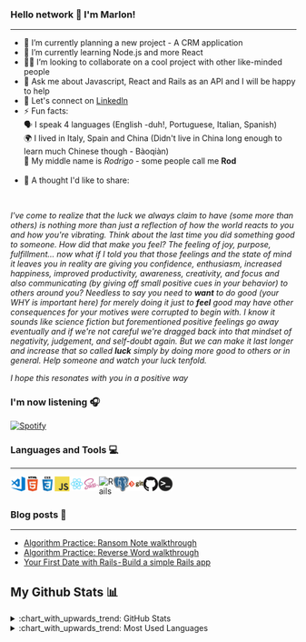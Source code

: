 ### Hello network 👋  I'm Marlon!
---

- :jigsaw: I’m currently planning a new project - A CRM application
- 🌱 I’m currently learning Node.js and more React
- :fist_right::fist_left:  I’m looking to collaborate on a cool project with other like-minded people
- 💬 Ask me about Javascript, React and Rails as an API and I will be happy to help
- :necktie: Let's connect on [LinkedIn](https://www.linkedin.com/in/marlon-braga/)
- :zap: Fun facts:<br/> 
     :speaking_head: I speak 4 languages (English -duh!, Portuguese, Italian, Spanish)<br/>
     :earth_africa: I lived in Italy, Spain and China (Didn't live in China long enough to learn much Chinese though - Bàoqiàn)<br/>
     :name_badge: My middle name is _Rodrigo_ - some people call me __Rod__<br/><br/>
- :deciduous_tree: A thought I'd like to share:

<br/>

   _I've come to realize that the luck we always claim to have (some more than others) is nothing more than just a reflection of how the world reacts to you and how you're vibrating. Think about the last time you did something good to someone. How did that make you feel? The feeling of joy, purpose, fulfillment... now what if I told you that those feelings and the state of mind it leaves you in reality are giving you confidence, enthusiasm, increased happiness, improved productivity, awareness, creativity, and focus and also communicating (by giving off small positive cues in your behavior) to others around you? Needless to say you need to __want__ to do good (your WHY is important here) for merely doing it just to __feel__ good may have other consequences for your motives were corrupted to begin with. I know it sounds like science fiction but forementioned positive feelings go away eventually and if we're not careful we're dragged back into that mindset of negativity, judgement, and self-doubt again. But we can make it last longer and increase that so called __luck__ simply by doing more good to others or in general. Help someone and watch your luck tenfold._    
     
_I hope this resonates with you in a positive way_
<br/>

### I'm now listening :headphones:

[![Spotify](https://novatorem-six-rho.vercel.app/api/spotify)](https://open.spotify.com/user/1222217528)

### Languages and Tools :computer:
---
<div>
<img align="left" alt="Visual Studio Code" width="26px" src="https://raw.githubusercontent.com/github/explore/80688e429a7d4ef2fca1e82350fe8e3517d3494d/topics/visual-studio-code/visual-studio-code.png" />

<img align="left" alt="HTML5" width="26px" src="https://raw.githubusercontent.com/github/explore/80688e429a7d4ef2fca1e82350fe8e3517d3494d/topics/html/html.png" />

<img align="left" alt="CSS3" width="26px" src="https://raw.githubusercontent.com/github/explore/80688e429a7d4ef2fca1e82350fe8e3517d3494d/topics/css/css.png" />

<img align="left" alt="JavaScript" width="26px" src="https://raw.githubusercontent.com/github/explore/80688e429a7d4ef2fca1e82350fe8e3517d3494d/topics/javascript/javascript.png" />

<img align="left" alt="React" width="26px" src="https://raw.githubusercontent.com/github/explore/80688e429a7d4ef2fca1e82350fe8e3517d3494d/topics/react/react.png" />

<img align="left" alt="Sass" width="26px" src="https://raw.githubusercontent.com/github/explore/80688e429a7d4ef2fca1e82350fe8e3517d3494d/topics/sass/sass.png" />

<img align="left" alt="Rails" width="26px" src="https://cdn3.iconfinder.com/data/icons/popular-services-brands-vol-2/512/ruby-on-rails-512.png" />

<img align="left" alt="postgreSQL" width="26px" src="https://raw.githubusercontent.com/github/explore/80688e429a7d4ef2fca1e82350fe8e3517d3494d/topics/postgresql/postgresql.png" />

<img align="left" alt="Git" width="26px" src="https://raw.githubusercontent.com/github/explore/80688e429a7d4ef2fca1e82350fe8e3517d3494d/topics/git/git.png" />

<img align="left" alt="GitHub" width="26px" src="https://raw.githubusercontent.com/github/explore/78df643247d429f6cc873026c0622819ad797942/topics/github/github.png" />

<img align="left" alt="Terminal" width="26px" src="https://raw.githubusercontent.com/github/explore/80688e429a7d4ef2fca1e82350fe8e3517d3494d/topics/terminal/terminal.png" />
</div>

<br />
<br />

### Blog posts :newspaper:
---

- [Algorithm Practice: Ransom Note walkthrough](https://medium.com/@rdg.brg/algorithm-practice-ransom-note-walkthrough-b89cfcb25324)
- [Algorithm Practice: Reverse Word walkthrough](https://medium.com/@rdg.brg/algorithm-practice-reverse-word-walkthrough-a1d8d4535abd)
- [Your First Date with Rails - Build a simple Rails app](https://medium.com/@rdg.brg/your-first-date-with-rails-build-a-simple-rails-app-and-learn-a-few-dating-tips-728253ecc15c)


My Github Stats :bar_chart:
---
<details>
  <summary>:chart_with_upwards_trend: GitHub Stats</summary>

  <img align="left" alt="Marlon's GitHub Stats" src="https://github-readme-stats.vercel.app/api?username=mrdbrg&show_icons=true&hide_border=true"/>

</details>

<details>
  <summary>:chart_with_upwards_trend: Most Used Languages</summary>

<img align="left" alt="Marlon's GitHub Top Languages" src="https://github-readme-stats.vercel.app/api/top-langs/?username=mrdbrg" />

</details>

